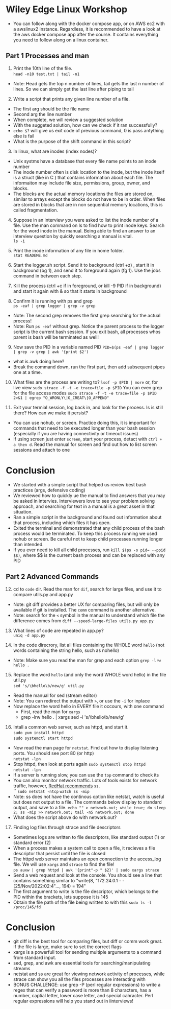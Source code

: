 # Wiley Edge Linux Workshop

- You can follow along with the docker compose app, or on AWS ec2 with a awslinux2 instance. Regardless, it is recommended to have a look at the aws docker compose app after the course. It contains everything you need to follow along on a linux container.

## Part 1 Processes and man

1. Print the 10th line of the file.  
`head -n10 test.txt | tail -n1`  
- Note: Head gets the top n number of lines, tail gets the last n number of lines. So we can simply get the last line after piping to tail

2. Write a script that prints any given line number of a file.
- The first arg should be the file name
- Second arg the line number
- When complete, we will review a suggested solution
- With the suggeted solution, how can we check if it ran successfully?
- `echo $?` will give us exit code of previous command, 0 is pass antything else is fail
- What is the purpose of the shift command in this script?

3. In linux, what are inodes (index nodes)?
- Unix systms have a database that every file name points to an inode number
- The inode number often is disk location to the inode, but the inode itself is a struct (like in C ) that contains information about each file. The informaiton may include file size, permissions, group, owner, and blocks. 
- The blocks are the actual memory locations the files are stored on, similar to arrays except the blocks do not have to be in order. When files are stored in blocks that are in non sequential memory locations, this is called fragmentation. 

4. Suppose in an interview you were asked to list the inode number of a file. Use the man command on ls to find how to print inode keys. Search for the word inode in the manual. Being able to find an answer to an interview question by quickly searching a manual is vital.  
`ls -i`

5. Print the inode information of any file in home folder.  
`stat READEME.md`

6. Start the logger.sh script. Send it to background (ctrl +z) , start it in background (bg 1), and send it to foreground again (fg 1). Use the jobs command in between each step.

7. Kill the process (ctrl +c if in foreground, or kill -9 PID if in background) and start it again with & so that it starts in background

8. Confirm it is running with ps and grep  
`ps -eaf | grep logger | grep -v grep` 
- Note: The second grep removes the first grep searching for the actual process!
- Note: Run `ps -eaf` without grep. Notice the parent process to the logger script is the current bash session. If you exit bash, all processes whos parent is bash will be terminated as well! 

9. Now save the PID in a variable named PID
`PID=$(ps -eaf | grep logger | grep -v grep | awk '{print $2')`
- what is awk doing here?
- Break the command down, run the first part, then add subsequent pipes one at a time.

10. What files are the process are writing to?
`lsof -p $PID | more`
or, for live view 
`sudo strace -f -t -e trace=file -p $PID`
You can even grep for the file access modes
`sudo strace -f -t -e trace=file -p $PID 2>&1 | egrep "O_WRONLY\|O_CREAT\|O_APPEND"`

11. Exit your termial session, log back in, and look for the process. Is is still there? How can we make it persist?   
- You can use nohub, or screen. Practice doing this, it is important for commands that need to be executed longer than your bash session (especially if you are having connectivity or timeout issues)
- If using screen just enter `screen`, start your process, detact with `ctrl + a then d`. Read the manual for screen and find out how to list screen sessions and attach to one


# Conclusion

- We started with a simple script that helped us review best bash practices (args, defensive coding)
- We reviewed how to quickly ue the manual to find answers that you may be asked in intervies. Interviewers love to see your problem solving approach, and searching for text in a manual is a great asset in that situation.
- Ran a simple script in the background and found out information about that process, including which files it has open.
- Exited the terminal and demonstrated that any child process of the bash process would be terminated. To keep this process running we used nohub or screen. Be careful not to keep child processes running longer than intended. 
- If you ever need to kill all child processes, run `kill $(ps -o pid= --ppid $$)`, where $$ is the current bash process and can be replaced with any PID

## Part 2 Advanced Commands

12. cd to `code` dir. Read the man for `dif`, search for large files, and use it to compare utils.py and app.py
- Note: git diff provides a better UX for comparing files, but will only be available if git is installed. The `comm` command is another alternative.
- Note: search for the `<` symbol in the manual to understand which file the difference comes from
`diff --speed-large-files utils.py app.py`

13. What lines of code are repeated in app.py?  
`uniq -d app.py`

14. In the code direcrory, list all files containing the WHOLE word `hello` (not words containing the string hello, such as nohello)  
- Note: Make sure you read the man for grep and each option
`grep -lrw hello .`

15. Replace the word `hello` (and only the word WHOLE word hello) in the file util.py  
`sed 's/\bhello\b/new/g' util.py`  
- Read the manual for sed (stream editor)
- Note: You can redirect the output with `>`, or use the `-i` for inplace
- Now replace the word hello in EVERY file it occours, with one command
	- First, read the man for `xargs`
	- grep -lrw hello . | xargs sed -i 's/\bhello\b/new/g'

16. Intall a common web server, such as httpd, and start it.  
`sudo yum install httpd`  
`sudo systemctl start httpd`  
- Now read the man page for `netstat`. Find out how to display listening ports. You should see port 80 (or http)  
`netstat -lpn`  
- Stop httpd, then look at ports again
`sudo systemctl stop httpd`  
`netstat -lpn`
- If a server is running slow, you can use the `top` command to check its 
- You can also monitor network traffic. Lots of tools exists for network traffic, however, [RedHat recommends](https://access.redhat.com/documentation/en-us/red_hat_enterprise_linux/7/html/performance_tuning_guide/sect-red_hat_enterprise_linux-performance_tuning_guide-networking-monitoring_and_diagnosing_performance_problems) `ss`.  
``
`sudo netstat -ntcp`
`watch ss -mip`  
- Note: ss does not have the continous option like netstat, watch is useful but does not output to a file. The commands below display to standard output, and save to a file.
`echo "" > network.out; while true; do sleep 2; ss -mip >> network.out; tail -n5 network.out; done`
- What does the script above do with network.out?

17. Finding log files through strace and file descriptors
- Sometimes logs are written to file descriptors, like standard output (1) or standard error (2)
- When a process makes a system call to open a file, it recieves a file descriptor that persist until the file is closed
- The httpd web server maintains an open connection to the access_log file. We will use `xargs` and `strace` to find the file!  
`ps auxw | grep httpd | awk '{print"-p " $2}' | sudo xargs strace`
- Send a web request and look at the console. You should see a line that contains something similar to "write(8, "172.24.0.1 - - [25/Nov/2022:02:4"..., 194) = 194"
- The first argument to write is the file descriptor, which belongs to the PID within the brackets, lets suppose it is 145
- Obtain the file path of the file being written to with this `sudo ls -l /proc/145/fd`


# Conclusion
- git diff is the best tool for comparing files, but diff or comm work great. If the file is large, make sure to set the correct flags
- xargs is a powerfull tool for sending multiple arguments to a command from standard input.
- sed, grep, and awk are essential tools for searching/manipulating streams
- netstat and ss are great for viewing network activity of processes, while strace can show you all the files processes are interacting with
- BONUS CHALLENGE: use grep -P (perl regular expressions) to write a regex that can verify a password is more than 8 characters, has a number, captial letter, lower case letter, and special cahracter. Perl regular expressions will help you stand out in iinterviews!
